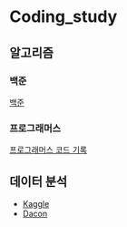 # Coding_study

## 알고리즘
### 백준
[백준](https://www.acmicpc.net/)  

### 프로그래머스
[프로그래머스 코드 기록](https://dhy1.tistory.com/)

## 데이터 분석
- [Kaggle](https://www.kaggle.com/)
- [Dacon](https://dacon.io/)